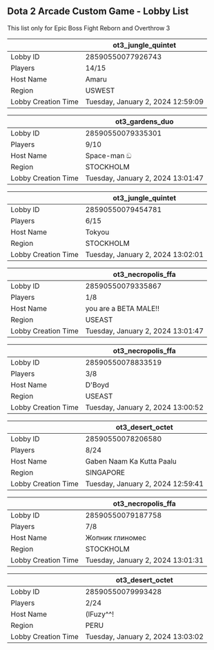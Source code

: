 ## Dota 2 Arcade Custom Game - Lobby List

This list only for Epic Boss Fight Reborn and Overthrow 3

|  | ot3_jungle_quintet |
| ------ | ------ |
| Lobby ID | 28590550077926743 |
| Players | 14/15 |
| Host Name | Amaru |
| Region | USWEST |
| Lobby Creation Time | Tuesday, January 2, 2024 12:59:09 |


|  | ot3_gardens_duo |
| ------ | ------ |
| Lobby ID | 28590550079335301 |
| Players | 9/10 |
| Host Name | Space-man ඞ |
| Region | STOCKHOLM |
| Lobby Creation Time | Tuesday, January 2, 2024 13:01:47 |


|  | ot3_jungle_quintet |
| ------ | ------ |
| Lobby ID | 28590550079454781 |
| Players | 6/15 |
| Host Name | Tokyou |
| Region | STOCKHOLM |
| Lobby Creation Time | Tuesday, January 2, 2024 13:02:01 |


|  | ot3_necropolis_ffa |
| ------ | ------ |
| Lobby ID | 28590550079335867 |
| Players | 1/8 |
| Host Name | you are a BETA MALE!! |
| Region | USEAST |
| Lobby Creation Time | Tuesday, January 2, 2024 13:01:47 |


|  | ot3_necropolis_ffa |
| ------ | ------ |
| Lobby ID | 28590550078833519 |
| Players | 3/8 |
| Host Name | D'Boyd |
| Region | USEAST |
| Lobby Creation Time | Tuesday, January 2, 2024 13:00:52 |


|  | ot3_desert_octet |
| ------ | ------ |
| Lobby ID | 28590550078206580 |
| Players | 8/24 |
| Host Name | Gaben Naam Ka Kutta Paalu |
| Region | SINGAPORE |
| Lobby Creation Time | Tuesday, January 2, 2024 12:59:41 |


|  | ot3_necropolis_ffa |
| ------ | ------ |
| Lobby ID | 28590550079187758 |
| Players | 7/8 |
| Host Name | Жопник глиномес |
| Region | STOCKHOLM |
| Lobby Creation Time | Tuesday, January 2, 2024 13:01:31 |


|  | ot3_desert_octet |
| ------ | ------ |
| Lobby ID | 28590550079993428 |
| Players | 2/24 |
| Host Name | (lFuzy^^! |
| Region | PERU |
| Lobby Creation Time | Tuesday, January 2, 2024 13:03:02 |


